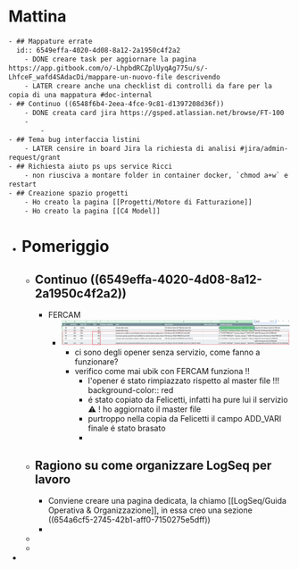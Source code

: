 # Mattina
	- ## Mappature errate
	  id:: 6549effa-4020-4d08-8a12-2a1950c4f2a2
		- DONE creare task per aggiornare la pagina https://app.gitbook.com/o/-LhpbdRCZplUyqAg775u/s/-LhfceF_wafd4SAdacDi/mappare-un-nuovo-file descrivendo
		- LATER creare anche una checklist di controlli da fare per la copia di una mappatura #doc-internal
	- ## Continuo ((6548f6b4-2eea-4fce-9c81-d1397208d36f))
		- DONE creata card jira https://gsped.atlassian.net/browse/FT-100
		-
			-
	- ## Tema bug interfaccia listini
		- LATER censire in board Jira la richiesta di analisi #jira/admin-request/grant
	- ## Richiesta aiuto ps ups service Ricci
		- non riusciva a montare folder in container docker, `chmod a+w` e restart
	- ## Creazione spazio progetti
		- Ho creato la pagina [[Progetti/Motore di Fatturazione]]
		- Ho creato la pagina [[C4 Model]]
- # Pomeriggio
	- ## Continuo ((6549effa-4020-4d08-8a12-2a1950c4f2a2))
		- FERCAM
			- ![image.png](../assets/image_1699382216815_0.png)
				- ci sono degli opener senza servizio, come fanno a funzionare?
				- verifico come mai ubik con FERCAM funziona !!
					- l'opener é stato rimpiazzato rispetto al master file !!!
					  background-color:: red
					- é stato copiato da Felicetti, infatti ha pure lui il servizio ⚠️ ! ho aggiornato il master file
					- purtroppo nella copia da Felicetti il campo ADD_VARI finale é stato brasato
					-
	- ## Ragiono su come organizzare LogSeq per lavoro
		- Conviene creare una pagina dedicata, la chiamo [[LogSeq/Guida Operativa & Organizzazione]], in essa creo una sezione ((654a6cf5-2745-42b1-aff0-7150275e5dff))
		-
	-
	-
-